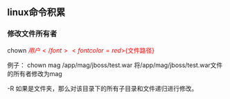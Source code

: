 ## linux命令积累

### 修改文件所有者
chown <font color=red>${用户}</font> <font color=red>${文件路径}</font>

例子： chown mag /app/mag/jboss/test.war
将/app/mag/jboss/test.war文件的所有者修改为mag

-R 如果是文件夹，那么对该目录下的所有子目录和文件递归进行修改。
